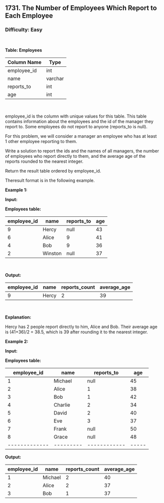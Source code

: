 ## 1731. The Number of Employees Which Report to Each Employee
### Difficulty: Easy

<br>



**Table: Employees**

| Column Name | Type     |
|-------------|----------|
| employee_id | int      |
| name        | varchar  |
| reports_to  | int      |
| age         | int      |
<br>

employee_id is the column with unique values for this table.
This table contains information about the employees and the id of the manager they report to. Some employees do not report to anyone (reports_to is null). 




For this problem, we will consider a manager an employee who has at least 1 other employee reporting to them.

Write a solution to report the ids and the names of all managers, the number of employees who report directly to them, and the average age of the reports rounded to the nearest integer.

Return the result table ordered by employee_id.

Theresult format is in the following example.


**Example 1:**

**Input:** 


**Employees table:**


| employee_id | name    | reports_to | age |
|-------------|---------|------------|-----|
| 9           | Hercy   | null       | 43  |
| 6           | Alice   | 9          | 41  |
| 4           | Bob     | 9          | 36  |
| 2           | Winston | null       | 37  |
<br>

**Output:** 


| employee_id | name  | reports_count | average_age |
|-------------|-------|---------------|-------------|
| 9           | Hercy | 2             | 39          |
<br>

**Explanation:**

 Hercy has 2 people report directly to him, Alice and Bob. Their average age is (41+36)/2 = 38.5, which is 39 after rounding it to the nearest integer.


**Example 2:**

**Input:** 


**Employees table:**


| employee_id | name  | reports_to | age |
|-------------|---------|------------|-----|
| 1      | Michael | null    | 45 |
| 2      | Alice  | 1     | 38 |
| 3      | Bob   | 1     | 42 |
| 4      | Charlie | 2     | 34 |
| 5      | David  | 2     | 40 |
| 6      | Eve   | 3     | 37 |
| 7      | Frank  | null    | 50 |
| 8      | Grace  | null    | 48 |
|-------------|---------|------------|-----| 
**Output:** 
<br>

| employee_id | name  | reports_count | average_age |
| ----------- | ------- | ------------- | ----------- |
| 1      | Michael | 2       | 40     |
| 2      | Alice  | 2       | 37     |
| 3      | Bob   | 1       | 37     |




